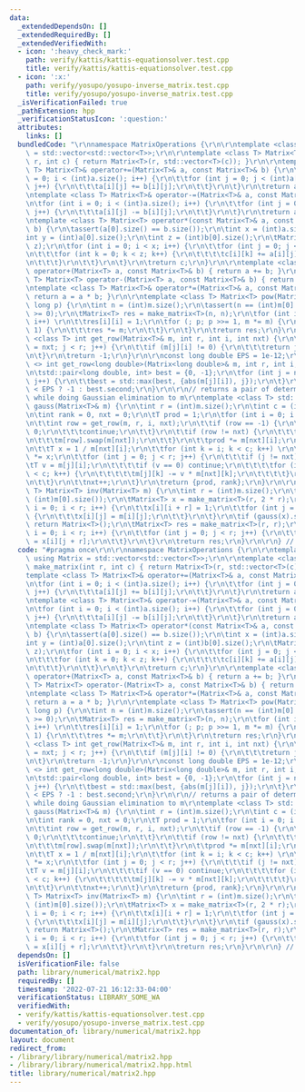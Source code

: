 ```yaml
---
data:
  _extendedDependsOn: []
  _extendedRequiredBy: []
  _extendedVerifiedWith:
  - icon: ':heavy_check_mark:'
    path: verify/kattis/kattis-equationsolver.test.cpp
    title: verify/kattis/kattis-equationsolver.test.cpp
  - icon: ':x:'
    path: verify/yosupo/yosupo-inverse_matrix.test.cpp
    title: verify/yosupo/yosupo-inverse_matrix.test.cpp
  _isVerificationFailed: true
  _pathExtension: hpp
  _verificationStatusIcon: ':question:'
  attributes:
    links: []
  bundledCode: "\r\nnamespace MatrixOperations {\r\n\r\ntemplate <class T> using Matrix\
    \ = std::vector<std::vector<T>>;\r\n\r\ntemplate <class T> Matrix<T> make_matrix(int\
    \ r, int c) { return Matrix<T>(r, std::vector<T>(c)); }\r\n\r\ntemplate <class\
    \ T> Matrix<T>& operator+=(Matrix<T>& a, const Matrix<T>& b) {\r\n\tfor (int i\
    \ = 0; i < (int)a.size(); i++) {\r\n\t\tfor (int j = 0; j < (int)a[0].size();\
    \ j++) {\r\n\t\t\ta[i][j] += b[i][j];\r\n\t\t}\r\n\t}\r\n\treturn a;\r\n}\r\n\r\
    \ntemplate <class T> Matrix<T>& operator-=(Matrix<T>& a, const Matrix<T>& b) {\r\
    \n\tfor (int i = 0; i < (int)a.size(); i++) {\r\n\t\tfor (int j = 0; j < (int)a[0].size();\
    \ j++) {\r\n\t\t\ta[i][j] -= b[i][j];\r\n\t\t}\r\n\t}\r\n\treturn a;\r\n}\r\n\r\
    \ntemplate <class T> Matrix<T> operator*(const Matrix<T>& a, const Matrix<T>&\
    \ b) {\r\n\tassert(a[0].size() == b.size());\r\n\tint x = (int)a.size();\r\n\t\
    int y = (int)a[0].size();\r\n\tint z = (int)b[0].size();\r\n\tMatrix<T> c = make_matrix<T>(x,\
    \ z);\r\n\tfor (int i = 0; i < x; i++) {\r\n\t\tfor (int j = 0; j < y; j++) {\r\
    \n\t\t\tfor (int k = 0; k < z; k++) {\r\n\t\t\t\tc[i][k] += a[i][j] * b[j][k];\r\
    \n\t\t\t}\r\n\t\t}\r\n\t}\r\n\treturn c;\r\n}\r\n\r\ntemplate <class T> Matrix<T>\
    \ operator+(Matrix<T> a, const Matrix<T>& b) { return a += b; }\r\ntemplate <class\
    \ T> Matrix<T> operator-(Matrix<T> a, const Matrix<T>& b) { return a -= b; }\r\
    \ntemplate <class T> Matrix<T>& operator*=(Matrix<T>& a, const Matrix<T>& b) {\
    \ return a = a * b; }\r\n\r\ntemplate <class T> Matrix<T> pow(Matrix<T> m, long\
    \ long p) {\r\n\tint n = (int)m.size();\r\n\tassert(n == (int)m[0].size() && p\
    \ >= 0);\r\n\tMatrix<T> res = make_matrix<T>(n, n);\r\n\tfor (int i = 0; i < n;\
    \ i++) \r\n\t\tres[i][i] = 1;\r\n\tfor (; p; p >>= 1, m *= m) {\r\n\t\tif (p &\
    \ 1) {\r\n\t\t\tres *= m;\r\n\t\t}\r\n\t}\r\n\treturn res;\r\n}\r\n\r\ntemplate\
    \ <class T> int get_row(Matrix<T>& m, int r, int i, int nxt) {\r\n\tfor (int j\
    \ = nxt; j < r; j++) {\r\n\t\tif (m[j][i] != 0) {\r\n\t\t\treturn j;\r\n\t\t}\r\
    \n\t}\r\n\treturn -1;\r\n}\r\n\r\nconst long double EPS = 1e-12;\r\n\r\ntemplate\
    \ <> int get_row<long double>(Matrix<long double>& m, int r, int i, int nxt) {\r\
    \n\tstd::pair<long double, int> best = {0, -1};\r\n\tfor (int j = nxt; j < r;\
    \ j++) {\r\n\t\tbest = std::max(best, {abs(m[j][i]), j});\r\n\t}\r\n\treturn best.first\
    \ < EPS ? -1 : best.second;\r\n}\r\n\r\n// returns a pair of determinant, rank,\
    \ while doing Gaussian elimination to m\r\ntemplate <class T> std::pair<T, int>\
    \ gauss(Matrix<T>& m) {\r\n\tint r = (int)m.size();\r\n\tint c = (int)m[0].size();\r\
    \n\tint rank = 0, nxt = 0;\r\n\tT prod = 1;\r\n\tfor (int i = 0; i < r; i++) {\r\
    \n\t\tint row = get_row(m, r, i, nxt);\r\n\t\tif (row == -1) {\r\n\t\t\tprod =\
    \ 0;\r\n\t\t\tcontinue;\r\n\t\t}\r\n\t\tif (row != nxt) {\r\n\t\t\tprod *= -1;\r\
    \n\t\t\tm[row].swap(m[nxt]);\r\n\t\t}\r\n\t\tprod *= m[nxt][i];\r\n\t\trank++;\r\
    \n\t\tT x = 1 / m[nxt][i];\r\n\t\tfor (int k = i; k < c; k++) \r\n\t\t\tm[nxt][k]\
    \ *= x;\r\n\t\tfor (int j = 0; j < r; j++) {\r\n\t\t\tif (j != nxt) {\r\n\t\t\t\
    \tT v = m[j][i];\r\n\t\t\t\tif (v == 0) continue;\r\n\t\t\t\tfor (int k = i; k\
    \ < c; k++) {\r\n\t\t\t\t\tm[j][k] -= v * m[nxt][k];\r\n\t\t\t\t}\r\n\t\t\t}\r\
    \n\t\t}\r\n\t\tnxt++;\r\n\t}\r\n\treturn {prod, rank};\r\n}\r\n\r\ntemplate <class\
    \ T> Matrix<T> inv(Matrix<T> m) {\r\n\tint r = (int)m.size();\r\n\tassert(r ==\
    \ (int)m[0].size());\r\n\tMatrix<T> x = make_matrix<T>(r, 2 * r);\r\n\tfor (int\
    \ i = 0; i < r; i++) {\r\n\t\tx[i][i + r] = 1;\r\n\t\tfor (int j = 0; j < r; j++)\
    \ {\r\n\t\t\tx[i][j] = m[i][j];\r\n\t\t}\r\n\t}\r\n\tif (gauss(x).second != r)\
    \ return Matrix<T>();\r\n\tMatrix<T> res = make_matrix<T>(r, r);\r\n\tfor (int\
    \ i = 0; i < r; i++) {\r\n\t\tfor (int j = 0; j < r; j++) {\r\n\t\t\tres[i][j]\
    \ = x[i][j + r];\r\n\t\t}\r\n\t}\r\n\treturn res;\r\n}\r\n\r\n} // namespace MatrixOperations\n"
  code: "#pragma once\r\n\r\nnamespace MatrixOperations {\r\n\r\ntemplate <class T>\
    \ using Matrix = std::vector<std::vector<T>>;\r\n\r\ntemplate <class T> Matrix<T>\
    \ make_matrix(int r, int c) { return Matrix<T>(r, std::vector<T>(c)); }\r\n\r\n\
    template <class T> Matrix<T>& operator+=(Matrix<T>& a, const Matrix<T>& b) {\r\
    \n\tfor (int i = 0; i < (int)a.size(); i++) {\r\n\t\tfor (int j = 0; j < (int)a[0].size();\
    \ j++) {\r\n\t\t\ta[i][j] += b[i][j];\r\n\t\t}\r\n\t}\r\n\treturn a;\r\n}\r\n\r\
    \ntemplate <class T> Matrix<T>& operator-=(Matrix<T>& a, const Matrix<T>& b) {\r\
    \n\tfor (int i = 0; i < (int)a.size(); i++) {\r\n\t\tfor (int j = 0; j < (int)a[0].size();\
    \ j++) {\r\n\t\t\ta[i][j] -= b[i][j];\r\n\t\t}\r\n\t}\r\n\treturn a;\r\n}\r\n\r\
    \ntemplate <class T> Matrix<T> operator*(const Matrix<T>& a, const Matrix<T>&\
    \ b) {\r\n\tassert(a[0].size() == b.size());\r\n\tint x = (int)a.size();\r\n\t\
    int y = (int)a[0].size();\r\n\tint z = (int)b[0].size();\r\n\tMatrix<T> c = make_matrix<T>(x,\
    \ z);\r\n\tfor (int i = 0; i < x; i++) {\r\n\t\tfor (int j = 0; j < y; j++) {\r\
    \n\t\t\tfor (int k = 0; k < z; k++) {\r\n\t\t\t\tc[i][k] += a[i][j] * b[j][k];\r\
    \n\t\t\t}\r\n\t\t}\r\n\t}\r\n\treturn c;\r\n}\r\n\r\ntemplate <class T> Matrix<T>\
    \ operator+(Matrix<T> a, const Matrix<T>& b) { return a += b; }\r\ntemplate <class\
    \ T> Matrix<T> operator-(Matrix<T> a, const Matrix<T>& b) { return a -= b; }\r\
    \ntemplate <class T> Matrix<T>& operator*=(Matrix<T>& a, const Matrix<T>& b) {\
    \ return a = a * b; }\r\n\r\ntemplate <class T> Matrix<T> pow(Matrix<T> m, long\
    \ long p) {\r\n\tint n = (int)m.size();\r\n\tassert(n == (int)m[0].size() && p\
    \ >= 0);\r\n\tMatrix<T> res = make_matrix<T>(n, n);\r\n\tfor (int i = 0; i < n;\
    \ i++) \r\n\t\tres[i][i] = 1;\r\n\tfor (; p; p >>= 1, m *= m) {\r\n\t\tif (p &\
    \ 1) {\r\n\t\t\tres *= m;\r\n\t\t}\r\n\t}\r\n\treturn res;\r\n}\r\n\r\ntemplate\
    \ <class T> int get_row(Matrix<T>& m, int r, int i, int nxt) {\r\n\tfor (int j\
    \ = nxt; j < r; j++) {\r\n\t\tif (m[j][i] != 0) {\r\n\t\t\treturn j;\r\n\t\t}\r\
    \n\t}\r\n\treturn -1;\r\n}\r\n\r\nconst long double EPS = 1e-12;\r\n\r\ntemplate\
    \ <> int get_row<long double>(Matrix<long double>& m, int r, int i, int nxt) {\r\
    \n\tstd::pair<long double, int> best = {0, -1};\r\n\tfor (int j = nxt; j < r;\
    \ j++) {\r\n\t\tbest = std::max(best, {abs(m[j][i]), j});\r\n\t}\r\n\treturn best.first\
    \ < EPS ? -1 : best.second;\r\n}\r\n\r\n// returns a pair of determinant, rank,\
    \ while doing Gaussian elimination to m\r\ntemplate <class T> std::pair<T, int>\
    \ gauss(Matrix<T>& m) {\r\n\tint r = (int)m.size();\r\n\tint c = (int)m[0].size();\r\
    \n\tint rank = 0, nxt = 0;\r\n\tT prod = 1;\r\n\tfor (int i = 0; i < r; i++) {\r\
    \n\t\tint row = get_row(m, r, i, nxt);\r\n\t\tif (row == -1) {\r\n\t\t\tprod =\
    \ 0;\r\n\t\t\tcontinue;\r\n\t\t}\r\n\t\tif (row != nxt) {\r\n\t\t\tprod *= -1;\r\
    \n\t\t\tm[row].swap(m[nxt]);\r\n\t\t}\r\n\t\tprod *= m[nxt][i];\r\n\t\trank++;\r\
    \n\t\tT x = 1 / m[nxt][i];\r\n\t\tfor (int k = i; k < c; k++) \r\n\t\t\tm[nxt][k]\
    \ *= x;\r\n\t\tfor (int j = 0; j < r; j++) {\r\n\t\t\tif (j != nxt) {\r\n\t\t\t\
    \tT v = m[j][i];\r\n\t\t\t\tif (v == 0) continue;\r\n\t\t\t\tfor (int k = i; k\
    \ < c; k++) {\r\n\t\t\t\t\tm[j][k] -= v * m[nxt][k];\r\n\t\t\t\t}\r\n\t\t\t}\r\
    \n\t\t}\r\n\t\tnxt++;\r\n\t}\r\n\treturn {prod, rank};\r\n}\r\n\r\ntemplate <class\
    \ T> Matrix<T> inv(Matrix<T> m) {\r\n\tint r = (int)m.size();\r\n\tassert(r ==\
    \ (int)m[0].size());\r\n\tMatrix<T> x = make_matrix<T>(r, 2 * r);\r\n\tfor (int\
    \ i = 0; i < r; i++) {\r\n\t\tx[i][i + r] = 1;\r\n\t\tfor (int j = 0; j < r; j++)\
    \ {\r\n\t\t\tx[i][j] = m[i][j];\r\n\t\t}\r\n\t}\r\n\tif (gauss(x).second != r)\
    \ return Matrix<T>();\r\n\tMatrix<T> res = make_matrix<T>(r, r);\r\n\tfor (int\
    \ i = 0; i < r; i++) {\r\n\t\tfor (int j = 0; j < r; j++) {\r\n\t\t\tres[i][j]\
    \ = x[i][j + r];\r\n\t\t}\r\n\t}\r\n\treturn res;\r\n}\r\n\r\n} // namespace MatrixOperations"
  dependsOn: []
  isVerificationFile: false
  path: library/numerical/matrix2.hpp
  requiredBy: []
  timestamp: '2022-07-21 16:12:33-04:00'
  verificationStatus: LIBRARY_SOME_WA
  verifiedWith:
  - verify/kattis/kattis-equationsolver.test.cpp
  - verify/yosupo/yosupo-inverse_matrix.test.cpp
documentation_of: library/numerical/matrix2.hpp
layout: document
redirect_from:
- /library/library/numerical/matrix2.hpp
- /library/library/numerical/matrix2.hpp.html
title: library/numerical/matrix2.hpp
---
```

